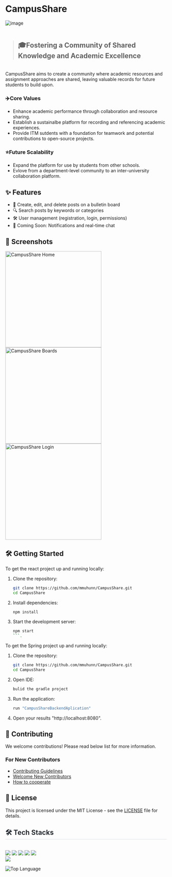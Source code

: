 # CampusShare
![image](https://github.com/user-attachments/assets/69040374-efe7-438d-9137-2b2ef9d4705e)
<br><br>


> ## 🎓**Fostering a Community of Shared Knowledge and Academic Excellence**
<br>
CampusShare aims to create a community where academic resources and assignment approaches are shared, leaving valuable records for future students to build upon.

### ✈️Core Values
- Enhance academic performance through collaboration and resource sharing.
- Establish a sustainalbe platform for recording and referencing academic experiences.
- Provide ITM sutdents with a foundation for teamwork and potential contributions to open-source projects.

### ⭐Future Scalability
- Expand the platform for use by students from other schools.
- Evlove from a department-level community to an inter-university collaboration platform.

## ✨ Features
- 📝 Create, edit, and delete posts on a bulletin board
- 🔍 Search posts by keywords or categories
- 🛠️ User management (registration, login, permissions)
- 🌟 Coming Soon: Notifications and real-time chat

## 📸 Screenshots
<img src="https://github.com/user-attachments/assets/e605b425-7597-4276-b72e-8c9f6c78f1a7" alt="CampusShare Home" width="300" />
<img src="https://github.com/user-attachments/assets/8c352d9a-b5e0-491e-97e0-edc7941f149b" alt="CampusShare Boards" width="300" />
<img src="https://github.com/user-attachments/assets/382ccfbe-61a2-4ae1-bbc7-012236904e85" alt="CampusShare Login" width="300" />




## 🛠️ Getting Started
To get the react project up and running locally:
1. Clone the repository:
    ```bash
    git clone https://github.com/mmuhunn/CampusShare.git
    cd CampusShare
    ```
2. Install dependencies:
    ```bash
    npm install
    ```
3. Start the development server:
    ```bash
    npm start
    ```.

To get the Spring project up and running locally:
1. Clone the repository:
    ```bash
    git clone https://github.com/mmuhunn/CampusShare.git
    cd CampusShare
    ```
2. Open IDE:
    ```bash
    bulid the gradle project
    ```
3. Run the application:
    ```bash
    run "CampusShareBackendAplication"
    ```
4. Open your results "http://localhost:8080".

## 🤝 Contributing
We welcome contributions! Please read below list for more information.

### For New Contributors
- [Contributing Guidelines](https://github.com/mmuhunn/CampusShare/blob/main/Contributing%20Guidelines.md)
- [Welcome New Contributors](https://github.com/mmuhunn/CampusShare/discussions/69)
- [How to cooperate](https://github.com/mmuhunn/CampusShare/issues/17)

## 📜 License
This project is licensed under the MIT License - see the [LICENSE](LICENSE) file for details.



<div style="text-align: left;">
    <h2 style="border-bottom: 1px solid #d8dee4; color: #282d33;"> 🛠️ Tech Stacks </h2> <br> 
    <div style="margin: ; text-align: left;" "text-align: left;"> <img src="https://img.shields.io/badge/Discord-5865F2?style=for-the-badge&logo=Discord&logoColor=white">
          <img src="https://img.shields.io/badge/Github-181717?style=for-the-badge&logo=Github&logoColor=white">
          <img src="https://img.shields.io/badge/Java-007396?style=for-the-badge&logo=Java&logoColor=white">
          <img src="https://img.shields.io/badge/Git-F05032?style=for-the-badge&logo=Git&logoColor=white">
          <img src="https://img.shields.io/badge/React-61DAFB?style=for-the-badge&logo=React&logoColor=white">
          <br/><img src="https://img.shields.io/badge/Spring-6DB33F?style=for-the-badge&logo=Spring&logoColor=white">
          </div>
    </div>
    
![Top Language](https://img.shields.io/github/languages/top/mmuhunn/CampusShare)
 
    
